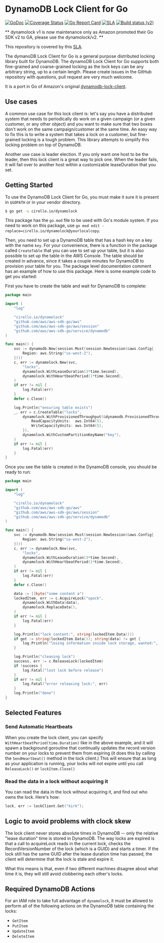# DynamoDB Lock Client for Go

[![GoDoc](https://godoc.org/cirello.io/dynamolock?status.svg)](https://godoc.org/cirello.io/dynamolock)
[![Coverage Status](https://coveralls.io/repos/github/cirello-io/dynamolock/badge.svg?branch=master)](https://coveralls.io/github/cirello-io/dynamolock?branch=master)
[![Go Report Card](https://goreportcard.com/badge/github.com/cirello-io/dynamolock)](https://goreportcard.com/report/github.com/cirello-io/dynamolock)
[![SLA](https://img.shields.io/badge/SLA-95%25-brightgreen.svg)](https://github.com/cirello-io/public/blob/master/SLA.md)
[![Build status (v2)](https://badge.buildkite.com/503d4c5c2e58c5d5254e73ce7f532f054fad16adc4530a24b5.svg)](https://buildkite.com/cirello-io/dynamolock)

** dynamolock v1 is now maintenance only as Amazon promoted their Go SDK v2 to GA, please use the dynamolock/v2. **

This repository is covered by this [SLA](https://github.com/cirello-io/public/blob/master/SLA.md).

The dymanoDB Lock Client for Go is a general purpose distributed locking library
built for DynamoDB. The dynamoDB Lock Client for Go supports both fine-grained
and coarse-grained locking as the lock keys can be any arbitrary string, up to a
certain length. Please create issues in the GitHub repository with questions,
pull request are very much welcome.

It is a port in Go of Amazon's original [dynamodb-lock-client](https://github.com/awslabs/dynamodb-lock-client).

## Use cases
A common use case for this lock client is:
let's say you have a distributed system that needs to periodically do work on a
given campaign (or a given customer, or any other object) and you want to make
sure that two boxes don't work on the same campaign/customer at the same time.
An easy way to fix this is to write a system that takes a lock on a customer,
but fine-grained locking is a tough problem. This library attempts to simplify
this locking problem on top of DynamoDB.

Another use case is leader election. If you only want one host to be the leader,
then this lock client is a great way to pick one. When the leader fails, it will
fail over to another host within a customizable leaseDuration that you set.

## Getting Started
To use the DynamoDB Lock Client for Go, you must make it sure it is present in
`$GOPATH` or in your vendor directory.

```sh
$ go get -u cirello.io/dynamolock
```

This package has the `go.mod` file to be used with Go's module system. If you
need to work on this package, use `go mod edit -replace=cirello.io/dynamolock@yourlocalcopy`.

Then, you need to set up a DynamoDB table that has a hash key on a key with the
name `key`. For your convenience, there is a function in the package called
`CreateTable` that you can use to set up your table, but it is also possible to
set up the table in the AWS Console. The table should be created in advance,
since it takes a couple minutes for DynamoDB to provision your table for you.
The package level documentation comment has an example of how to use this
package. Here is some example code to get you started:

First you have to create the table and wait for DynamoDB to complete:
```Go
package main

import (
	"log"

	"cirello.io/dynamolock"
	"github.com/aws/aws-sdk-go/aws"
	"github.com/aws/aws-sdk-go/aws/session"
	"github.com/aws/aws-sdk-go/service/dynamodb"
)

func main() {
	svc := dynamodb.New(session.Must(session.NewSession(&aws.Config{
		Region: aws.String("us-west-2"),
	})))
	c, err := dynamolock.New(svc,
		"locks",
		dynamolock.WithLeaseDuration(3*time.Second),
		dynamolock.WithHeartbeatPeriod(1*time.Second),
	)
	if err != nil {
		log.Fatal(err)
	}
	defer c.Close()

	log.Println("ensuring table exists")
	_, err = c.CreateTable("locks",
		dynamolock.WithProvisionedThroughput(&dynamodb.ProvisionedThroughput{
			ReadCapacityUnits:  aws.Int64(5),
			WriteCapacityUnits: aws.Int64(5),
		}),
		dynamolock.WithCustomPartitionKeyName("key"),
	)
	if err != nil {
		log.Fatal(err)
	}
}
```

Once you see the table is created in the DynamoDB console, you should be ready
to run:

```Go
package main

import (
	"log"

	"cirello.io/dynamolock"
	"github.com/aws/aws-sdk-go/aws"
	"github.com/aws/aws-sdk-go/aws/session"
	"github.com/aws/aws-sdk-go/service/dynamodb"
)

func main() {
	svc := dynamodb.New(session.Must(session.NewSession(&aws.Config{
		Region: aws.String("us-west-2"),
	})))
	c, err := dynamolock.New(svc,
		"locks",
		dynamolock.WithLeaseDuration(3*time.Second),
		dynamolock.WithHeartbeatPeriod(1*time.Second),
	)
	if err != nil {
		log.Fatal(err)
	}
	defer c.Close()

	data := []byte("some content a")
	lockedItem, err := c.AcquireLock("spock",
		dynamolock.WithData(data),
		dynamolock.ReplaceData(),
	)
	if err != nil {
		log.Fatal(err)
	}

	log.Println("lock content:", string(lockedItem.Data()))
	if got := string(lockedItem.Data()); string(data) != got {
		log.Println("losing information inside lock storage, wanted:", string(data), " got:", got)
	}

	log.Println("cleaning lock")
	success, err := c.ReleaseLock(lockedItem)
	if !success {
		log.Fatal("lost lock before release")
	}
	if err != nil {
		log.Fatal("error releasing lock:", err)
	}
	log.Println("done")
}
```

## Selected Features
### Send Automatic Heartbeats
When you create the lock client, you can specify `WithHeartbeatPeriod(time.Duration)`
like in the above example, and it will spawn a background goroutine that
continually updates the record version number on your locks to prevent them from
expiring (it does this by calling the `SendHeartbeat()` method in the lock
client.) This will ensure that as long as your application is running, your
locks will not expire until you call `ReleaseLock()` or `lockItem.Close()`

### Read the data in a lock without acquiring it
You can read the data in the lock without acquiring it, and find out who owns
the lock. Here's how:
```Go
lock, err := lockClient.Get("kirk");
```

## Logic to avoid problems with clock skew
The lock client never stores absolute times in DynamoDB -- only the relative
"lease duration" time is stored in DynamoDB. The way locks are expired is that a
call to acquireLock reads in the current lock, checks the RecordVersionNumber of
the lock (which is a GUID) and starts a timer. If the lock still has the same
GUID after the lease duration time has passed, the client will determine that
the lock is stale and expire it.

What this means is that, even if two different machines disagree about what time
it is, they will still avoid clobbering each other's locks.

## Required DynamoDB Actions
For an IAM role to take full advantage of `dynamolock`, it must be allowed to
perform all of the following actions on the DynamoDB table containing the locks:

* `GetItem`
* `PutItem`
* `UpdateItem`
* `DeleteItem`
